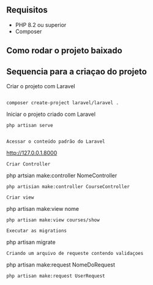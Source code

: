 ## Requisitos 

* PHP 8.2 ou superior
* Composer

## Como rodar o projeto baixado


## Sequencia para a criaçao do projeto 

Criar o projeto com Laravel
```

composer create-project laravel/laravel .
```

Iniciar o projeto criado com Laravel
```
php artisan serve


Acessar o conteúdo padrão do Laravel
```

http://127.0.0.1.8000
```
Criar Controller
```
php artsian make:controller NomeController
```
php artisian make:controller CourseController

Criar view
```
php artisan make:view nome
```
php artisan make:view courses/show

Executar as migrations
```
php artisan migrate
```
Criando um arquivo de requeste contendo validaçoes
```
php artisan make:request NomeDoRequest
```
php artisan make:request UserRequest



